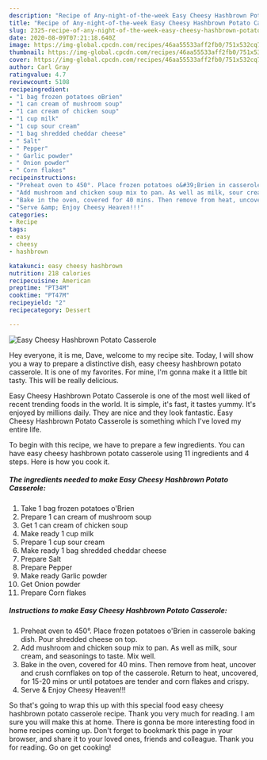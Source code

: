 ```yaml
---
description: "Recipe of Any-night-of-the-week Easy Cheesy Hashbrown Potato Casserole"
title: "Recipe of Any-night-of-the-week Easy Cheesy Hashbrown Potato Casserole"
slug: 2325-recipe-of-any-night-of-the-week-easy-cheesy-hashbrown-potato-casserole
date: 2020-08-09T07:21:18.640Z
image: https://img-global.cpcdn.com/recipes/46aa55533aff2fb0/751x532cq70/easy-cheesy-hashbrown-potato-casserole-recipe-main-photo.jpg
thumbnail: https://img-global.cpcdn.com/recipes/46aa55533aff2fb0/751x532cq70/easy-cheesy-hashbrown-potato-casserole-recipe-main-photo.jpg
cover: https://img-global.cpcdn.com/recipes/46aa55533aff2fb0/751x532cq70/easy-cheesy-hashbrown-potato-casserole-recipe-main-photo.jpg
author: Carl Gray
ratingvalue: 4.7
reviewcount: 5108
recipeingredient:
- "1 bag frozen potatoes oBrien"
- "1 can cream of mushroom soup"
- "1 can cream of chicken soup"
- "1 cup milk"
- "1 cup sour cream"
- "1 bag shredded cheddar cheese"
- " Salt"
- " Pepper"
- " Garlic powder"
- " Onion powder"
- " Corn flakes"
recipeinstructions:
- "Preheat oven to 450°. Place frozen potatoes o&#39;Brien in casserole baking dish. Pour shredded cheese on top."
- "Add mushroom and chicken soup mix to pan. As well as milk, sour cream, and seasonings to taste. Mix well."
- "Bake in the oven, covered for 40 mins. Then remove from heat, uncover and crush cornflakes on top of the casserole. Return to heat, uncovered, for 15-20 mins or until potatoes are tender and corn flakes and crispy."
- "Serve &amp; Enjoy Cheesy Heaven!!!"
categories:
- Recipe
tags:
- easy
- cheesy
- hashbrown

katakunci: easy cheesy hashbrown 
nutrition: 218 calories
recipecuisine: American
preptime: "PT34M"
cooktime: "PT47M"
recipeyield: "2"
recipecategory: Dessert

---
```



![Easy Cheesy Hashbrown Potato Casserole](https://img-global.cpcdn.com/recipes/46aa55533aff2fb0/751x532cq70/easy-cheesy-hashbrown-potato-casserole-recipe-main-photo.jpg)

Hey everyone, it is me, Dave, welcome to my recipe site. Today, I will show you a way to prepare a distinctive dish, easy cheesy hashbrown potato casserole. It is one of my favorites. For mine, I'm gonna make it a little bit tasty. This will be really delicious.



Easy Cheesy Hashbrown Potato Casserole is one of the most well liked of recent trending foods in the world. It is simple, it's fast, it tastes yummy. It's enjoyed by millions daily. They are nice and they look fantastic. Easy Cheesy Hashbrown Potato Casserole is something which I've loved my entire life.


To begin with this recipe, we have to prepare a few ingredients. You can have easy cheesy hashbrown potato casserole using 11 ingredients and 4 steps. Here is how you cook it.

<!--inarticleads1-->

##### The ingredients needed to make Easy Cheesy Hashbrown Potato Casserole:

1. Take 1 bag frozen potatoes o&#39;Brien
1. Prepare 1 can cream of mushroom soup
1. Get 1 can cream of chicken soup
1. Make ready 1 cup milk
1. Prepare 1 cup sour cream
1. Make ready 1 bag shredded cheddar cheese
1. Prepare  Salt
1. Prepare  Pepper
1. Make ready  Garlic powder
1. Get  Onion powder
1. Prepare  Corn flakes




<!--inarticleads2-->

##### Instructions to make Easy Cheesy Hashbrown Potato Casserole:

1. Preheat oven to 450°. Place frozen potatoes o&#39;Brien in casserole baking dish. Pour shredded cheese on top.
1. Add mushroom and chicken soup mix to pan. As well as milk, sour cream, and seasonings to taste. Mix well.
1. Bake in the oven, covered for 40 mins. Then remove from heat, uncover and crush cornflakes on top of the casserole. Return to heat, uncovered, for 15-20 mins or until potatoes are tender and corn flakes and crispy.
1. Serve &amp; Enjoy Cheesy Heaven!!!




So that's going to wrap this up with this special food easy cheesy hashbrown potato casserole recipe. Thank you very much for reading. I am sure you will make this at home. There is gonna be more interesting food in home recipes coming up. Don't forget to bookmark this page in your browser, and share it to your loved ones, friends and colleague. Thank you for reading. Go on get cooking!

